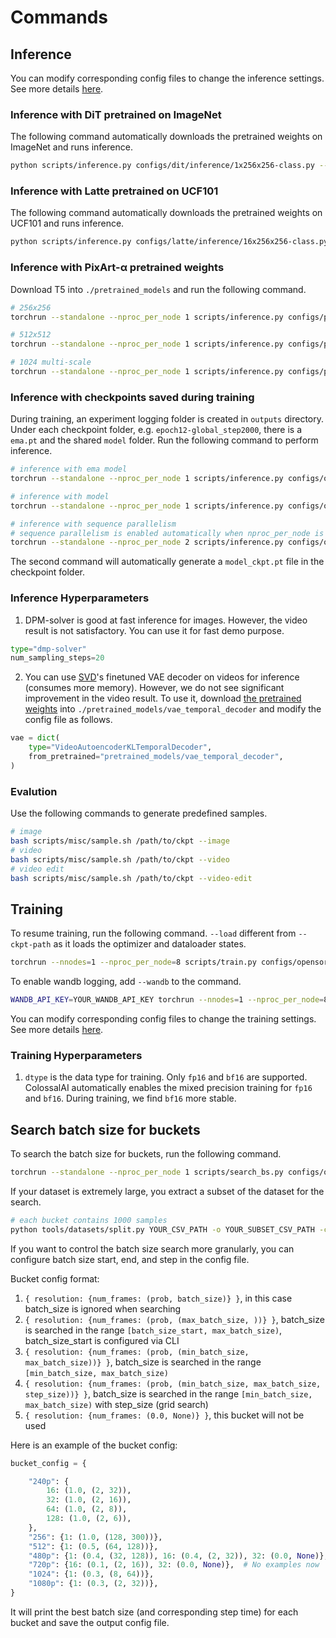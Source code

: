 # Commands

## Inference

You can modify corresponding config files to change the inference settings. See more details [here](/docs/structure.md#inference-config-demos).

### Inference with DiT pretrained on ImageNet

The following command automatically downloads the pretrained weights on ImageNet and runs inference.

```bash
python scripts/inference.py configs/dit/inference/1x256x256-class.py --ckpt-path DiT-XL-2-256x256.pt
```

### Inference with Latte pretrained on UCF101

The following command automatically downloads the pretrained weights on UCF101 and runs inference.

```bash
python scripts/inference.py configs/latte/inference/16x256x256-class.py --ckpt-path Latte-XL-2-256x256-ucf101.pt
```

### Inference with PixArt-α pretrained weights

Download T5 into `./pretrained_models` and run the following command.

```bash
# 256x256
torchrun --standalone --nproc_per_node 1 scripts/inference.py configs/pixart/inference/1x256x256.py --ckpt-path PixArt-XL-2-256x256.pth

# 512x512
torchrun --standalone --nproc_per_node 1 scripts/inference.py configs/pixart/inference/1x512x512.py --ckpt-path PixArt-XL-2-512x512.pth

# 1024 multi-scale
torchrun --standalone --nproc_per_node 1 scripts/inference.py configs/pixart/inference/1x1024MS.py --ckpt-path PixArt-XL-2-1024MS.pth
```

### Inference with checkpoints saved during training

During training, an experiment logging folder is created in `outputs` directory. Under each checkpoint folder, e.g. `epoch12-global_step2000`, there is a `ema.pt` and the shared `model` folder. Run the following command to perform inference.

```bash
# inference with ema model
torchrun --standalone --nproc_per_node 1 scripts/inference.py configs/opensora/inference/16x256x256.py --ckpt-path outputs/001-STDiT-XL-2/epoch12-global_step2000/ema.pt

# inference with model
torchrun --standalone --nproc_per_node 1 scripts/inference.py configs/opensora/inference/16x256x256.py --ckpt-path outputs/001-STDiT-XL-2/epoch12-global_step2000

# inference with sequence parallelism
# sequence parallelism is enabled automatically when nproc_per_node is larger than 1
torchrun --standalone --nproc_per_node 2 scripts/inference.py configs/opensora/inference/16x256x256.py --ckpt-path outputs/001-STDiT-XL-2/epoch12-global_step2000
```

The second command will automatically generate a `model_ckpt.pt` file in the checkpoint folder.

### Inference Hyperparameters

1. DPM-solver is good at fast inference for images. However, the video result is not satisfactory. You can use it for fast demo purpose.

```python
type="dmp-solver"
num_sampling_steps=20
```

2. You can use [SVD](https://huggingface.co/stabilityai/stable-video-diffusion-img2vid-xt)'s finetuned VAE decoder on videos for inference (consumes more memory). However, we do not see significant improvement in the video result. To use it, download [the pretrained weights](https://huggingface.co/maxin-cn/Latte/tree/main/t2v_required_models/vae_temporal_decoder) into `./pretrained_models/vae_temporal_decoder` and modify the config file as follows.

```python
vae = dict(
    type="VideoAutoencoderKLTemporalDecoder",
    from_pretrained="pretrained_models/vae_temporal_decoder",
)
```

### Evalution

Use the following commands to generate predefined samples.

```bash
# image
bash scripts/misc/sample.sh /path/to/ckpt --image
# video
bash scripts/misc/sample.sh /path/to/ckpt --video
# video edit
bash scripts/misc/sample.sh /path/to/ckpt --video-edit
```

## Training

To resume training, run the following command. ``--load`` different from ``--ckpt-path`` as it loads the optimizer and dataloader states.

```bash
torchrun --nnodes=1 --nproc_per_node=8 scripts/train.py configs/opensora/train/64x512x512.py --data-path YOUR_CSV_PATH --load YOUR_PRETRAINED_CKPT
```

To enable wandb logging, add `--wandb` to the command.

```bash
WANDB_API_KEY=YOUR_WANDB_API_KEY torchrun --nnodes=1 --nproc_per_node=8 scripts/train.py configs/opensora/train/64x512x512.py --data-path YOUR_CSV_PATH --wandb True
```

You can modify corresponding config files to change the training settings. See more details [here](/docs/structure.md#training-config-demos).

### Training Hyperparameters

1. `dtype` is the data type for training. Only `fp16` and `bf16` are supported. ColossalAI automatically enables the mixed precision training for `fp16` and `bf16`. During training, we find `bf16` more stable.

## Search batch size for buckets

To search the batch size for buckets, run the following command.

```bash
torchrun --standalone --nproc_per_node 1 scripts/search_bs.py configs/opensora-v1-1/train/benchmark.py --data-path YOUR_CSV_PATH -o YOUR_OUTPUT_CONFIG_PATH --base-resolution 240p --base-frames 128 --batch-size-start 2 --batch-size-end 256 --batch-size-step 2
```

If your dataset is extremely large, you extract a subset of the dataset for the search.

```bash
# each bucket contains 1000 samples
python tools/datasets/split.py YOUR_CSV_PATH -o YOUR_SUBSET_CSV_PATH -c configs/opensora-v1-1/train/video.py -l 1000
```

If you want to control the batch size search more granularly, you can configure batch size start, end, and step in the config file.

Bucket config format:

1. `{ resolution: {num_frames: (prob, batch_size)} }`, in this case batch_size is ignored when searching
2. `{ resolution: {num_frames: (prob, (max_batch_size, ))} }`, batch_size is searched in the range `[batch_size_start, max_batch_size)`, batch_size_start is configured via CLI
3. `{ resolution: {num_frames: (prob, (min_batch_size, max_batch_size))} }`, batch_size is searched in the range `[min_batch_size, max_batch_size)`
4. `{ resolution: {num_frames: (prob, (min_batch_size, max_batch_size, step_size))} }`, batch_size is searched in the range `[min_batch_size, max_batch_size)` with step_size (grid search)
5. `{ resolution: {num_frames: (0.0, None)} }`, this bucket will not be used

Here is an example of the bucket config:

```python
bucket_config = {

    "240p": {
        16: (1.0, (2, 32)),
        32: (1.0, (2, 16)),
        64: (1.0, (2, 8)),
        128: (1.0, (2, 6)),
    },
    "256": {1: (1.0, (128, 300))},
    "512": {1: (0.5, (64, 128))},
    "480p": {1: (0.4, (32, 128)), 16: (0.4, (2, 32)), 32: (0.0, None)},
    "720p": {16: (0.1, (2, 16)), 32: (0.0, None)},  # No examples now
    "1024": {1: (0.3, (8, 64))},
    "1080p": {1: (0.3, (2, 32))},
}
```

It will print the best batch size (and corresponding step time) for each bucket and save the output config file.
